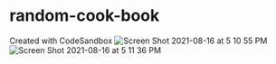 # random-cook-book
Created with CodeSandbox
![Screen Shot 2021-08-16 at 5 10 55 PM](https://user-images.githubusercontent.com/78755069/129586837-1d4cab8c-29a0-451d-8c56-3a85bc06c167.png)
![Screen Shot 2021-08-16 at 5 11 36 PM](https://user-images.githubusercontent.com/78755069/129586864-02d4fc3c-afda-45a6-a347-f680fac742d8.png)
